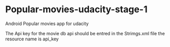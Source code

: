 # Popular-movies-udacity-stage-1
Android Popular movies app for udacity


The Api key for the movie db api should be entred in the Strimgs.xml file
the resource name is api_key
